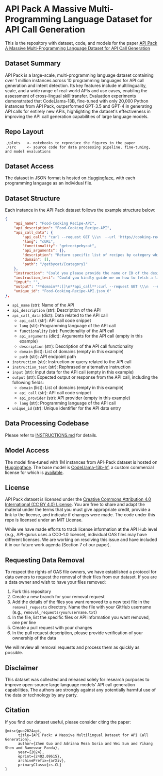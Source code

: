 # API Pack A Massive Multi-Programming Language Dataset for API Call Generation

This is the repository with dataset, code, and models for the paper [API Pack A Massive Multi-Programming Language Dataset for API Call Generation](https://arxiv.org/abs/2402.09615)

## Dataset Summary

API Pack is a large-scale, multi-programming language dataset containing over 1 million instances across 10 programming languages for API call generation and intent detection. Its key features include multilinguality, scale, and a wide range of real-world APIs and use cases, enabling the assessment of cross-lingual skill transfer. Evaluation experiments demonstrated that CodeLlama-13B, fine-tuned with only 20,000 Python instances from API Pack, outperformed GPT-3.5 and GPT-4 in generating API calls for entirely new APIs, highlighting the dataset's effectiveness in improving the API call generation capabilities of large language models.

## Repo Layout

```
./plots   <- notebooks to reproduce the figures in the paper
./src     <- source code for data processing pipeline, fine-tuning, and model evaluations
```

## Dataset Access

The dataset in JSON format is hosted on [Huggingface](https://huggingface.co/datasets/apipack/API-Pack-Dataset), with each programming language as an individual file.

## Dataset Structure

Each instance in the API Pack dataset follows the example structure below:

```json
{
    "api_name": "Food-Cooking Recipe-API",
    "api_description": "Food-Cooking Recipe-API",
    "api_call_data": {
        "api_call": "curl --request GET \\\n  --url 'https//cooking-recipe2.p.rapidapi.com/getbycat/%7Bcategory%7D?category=SOME_STRING_VALUE' \\\n  --header 'X-RapidAPI-Host: SOME_STRING_VALUE' \\\n  --header 'X-RapidAPI-Key: SOME_STRING_VALUE'",
        "lang": "cURL",
        "functionality": "getrecipebycat",
        "api_arguments": {},
        "description": "Return specific list of recipes by category which will be pass",
        "domain": [],
        "path": "/getbycat/{category}"
    },
    "instruction": "Could you please provide the name or ID of the desired category to get a list of applicable recipes?",
    "instruction_test": "Could you kindly guide me on how to fetch a list of recipes within a specific category using the Food-Cooking Recipe-API?",
    "input": "",
    "output": "**domain**:[]\n**api_call**:curl --request GET \\\n  --url 'https//cooking-recipe2.p.rapidapi.com/getbycat/%7Bcategory%7D?category=SOME_STRING_VALUE' \\\n  --header 'X-RapidAPI-Host: SOME_STRING_VALUE' \\\n  --header 'X-RapidAPI-Key: SOME_STRING_VALUE'\n**api_provider**:\n**lang**:cURL",
    "unique_id": "Food-Cooking-Recipe-API.json_0"
},
```

- `api_name` (str): Name of the API
- `api_description` (str): Description of the API
- `api_call_data` (dict): Data related to the API call
  - `api_call` (str): API call code snippet
  - `lang` (str): Programming language of the API call
  - `functionality` (str): Functionality of the API call
  - `api_arguments` (dict): Arguments for the API call (empty in this example)
  - `description` (str): Description of the API call functionality
  - `domain` (list): List of domains (empty in this example)
  - `path` (str): API endpoint path
- `instruction` (str): Instruction or query related to the API call
- `instruction_test` (str): Rephrased or alternative instruction
- `input` (str): Input data for the API call (empty in this example)
- `output` (str): Expected output or response from the API call, including the following fields:
  - `domain` (list): List of domains (empty in this example)
  - `api_call` (str): API call code snippet
  - `api_provider` (str): API provider (empty in this example)
  - `lang` (str): Programming language of the API call
- `unique_id` (str): Unique identifier for the API data entry

## Data Processing Codebase

Please refer to [INSTRUCTIONS.md](src/PIPELINE_INSTRUCTIONS.md) for details.

## Model Access

The model fine-tuned with 1M instances from API-Pack dataset is hosted on [Huggingface](https://huggingface.co/apipack/API-Pack-Model). The base model is [CodeLlama-13b-hf](https://huggingface.co/codellama/CodeLlama-13b-hf), a custom commercial license for which is [available](https://ai.meta.com/resources/models-and-libraries/llama-downloads/).

## License

API Pack dataset is licensed under the [Creative Commons Attribution 4.0 International (CC BY 4.0) License](https://creativecommons.org/licenses/by/4.0/). You are free to share and adapt the material under the terms that you must give appropriate credit, provide a link to the license, and indicate if changes were made.
The code under this repo is licensed under an MIT License.

While we have made efforts to track license information at the API Hub level (e.g., API-gurus uses a CC0-1.0 license), individual OAS files may have different licenses. We are working on resolving this issue and have included it in our future work agenda (Section 7 of our paper).

## Requesting Data Removal

To respect the rights of OAS file owners, we have established a protocol for data owners to request the removal of their files from our dataset. If you are a data owner and wish to have your files removed:

1. Fork this repository
2. Create a new branch for your removal request
3. Add the details of the files you want removed to a new text file in the `removal_requests` directory. Name the file with your GitHub username (e.g., `removal_requests/yourusername.txt`)
4. In the file, list the specific files or API information you want removed, one per line
5. Create a pull request with your changes
6. In the pull request description, please provide verification of your ownership of the data

We will review all removal requests and process them as quickly as possible.

## Disclaimer

This dataset was collected and released solely for research purposes to improve open-source large language models' API call generation capabilities. The authors are strongly against any potentially harmful use of the data or technology by any party.

## Citation

If you find our dataset useful, please consider citing the paper:

```
@misc{guo2024api,
      title={API Pack: A Massive Multilingual Dataset for API Call Generation}, 
      author={Zhen Guo and Adriana Meza Soria and Wei Sun and Yikang Shen and Rameswar Panda},
      year={2024},
      eprint={2402.09615},
      archivePrefix={arXiv},
      primaryClass={cs.CL}
}
```
